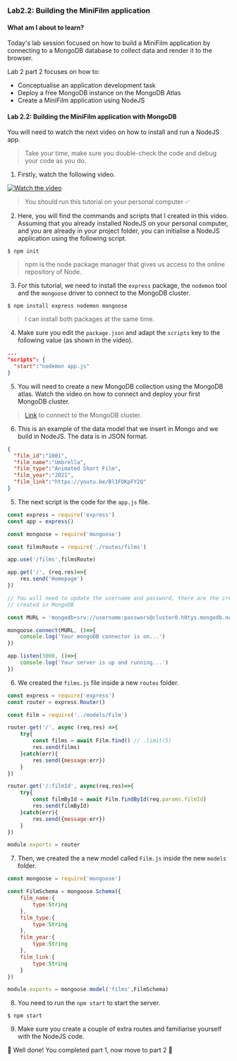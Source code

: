 ### Lab2.2: Building the MiniFilm application <img src="/Users/steliossotiriadis/Dropbox/AA-Birkbeck/A-Cloud Computing 22/Class 1/Git files/Class 2/images/minifilm.png" alt="a" style="zoom:10%;" />

#### What am I about to learn?

Today's lab session focused on how to build a MiniFilm application by connecting to a MongoDB database to collect data and render it to the browser.

Lab 2 part 2 focuses on how to:

* Conceptualise an application development task
* Deploy a free MongoDB instance on the MongoDB Atlas
* Create a MiniFilm application using NodeJS

#### Lab 2.2: Building the MiniFilm application with MongoDB

You will need to watch the next video on how to install and run a NodeJS app.

> Take your time, make sure you double-check the code and debug your code as you do.

1. Firstly, watch the following video.

[![Watch the video](https://i.ytimg.com/vi/TriF0rcEeHs/hqdefault.jpg)](https://youtu.be/TriF0rcEeHs)

> You should run this tutorial on your personal computer :white_check_mark:

2. Here, you will find the commands and scripts that I created in this video. Assuming that you already installed NodeJS on your personal computer, and you are already in your project folder, you can initialise a NodeJS application using the following script.

```shell
$ npm init
```

> npm is the node package manager that gives us access to the online repository of Node. 

3. For this tutorial, we need to install the `express` package, the  `nodemon` tool and the `mongoose` driver to connect to the MongoDB cluster.

```shell
$ npm install express nodemon mongoose
```

> I can install both packages at the same time.

4. Make sure you edit the `package.json` and adapt the `scripts` key to the following value (as shown in the video).

```json
...
"scripts": {
  "start":"nodemon app.js"
}
```

5. You will need to create a new MongoDB collection using the MongoDB atlas. Watch the video on how to connect and deploy your first MongoDB cluster.

> [Link](https://www.mongodb.com/cloud/atlas/lp/try2?utm_source=google&utm_campaign=gs_emea_united_kingdom_search_core_brand_atlas_desktop&utm_term=mongodb%20atlas%20login&utm_medium=cpc_paid_search&utm_ad=e&utm_ad_campaign_id=12212624581&adgroup=115749705303&gclid=CjwKCAiA55mPBhBOEiwANmzoQrRYt9_LM38WefyAApthSkD3j0I_soqf9RiNSKQnr2YL9oaLhXJEEhoChb4QAvD_BwE) to connect to the MongoDB cluster.

6. This is an example of the data model that we insert in Mongo and we build in NodeJS. The data is in JSON format.

```json
{
  "film_id":"1001",
  "film_name":"Umbrella",
  "film_type":"Animated Short Film",
  "film_year":"2021",
  "film_link":"https://youtu.be/Bl1FOKpFY2Q"
}
```

5. The next script is the code for the `app.js` file.

```javascript
const express = require('express')
const app = express()

const mongoose = require('mongoose')

const filmsRoute = require('./routes/films')

app.use('/films',filmsRoute)

app.get('/', (req,res)=>{
    res.send('Homepage')
})

// You will need to update the username and password, there are the credentials that you 
// created in MongoDB

const MURL = 'mongodb+srv://username:passwors@cluster0.h0tys.mongodb.net/MiniFilms?retryWrites=true&w=majority'

mongoose.connect(MURL, ()=>{
    console.log('Your mongoDB connector is on...')
})

app.listen(3000, ()=>{
    console.log('Your server is up and running...')
})
```

6. We created the `films.js` file inside a new `routes` folder.

```javascript
const express = require('express')
const router = express.Router()

const Film = require('../models/Film')

router.get('/', async (req,res) =>{ 
    try{
        const films = await Film.find() // .limit(5)
        res.send(films)
    }catch(err){
        res.send({message:err})
    }
})

router.get('/:filmId', async(req,res)=>{
    try{
        const filmById = await Film.findById(req.params.filmId)
        res.send(filmById)
    }catch(err){
        res.send({message:err})
    }
})

module.exports = router
```

7. Then, we created the a new model called `Film.js` inside the new `models` folder.

```javascript
const mongoose = require('mongoose')

const FilmSchema = mongoose.Schema({
    film_name:{
        type:String
    },
    film_type:{
        type:String
    },
    film_year:{
        type:String
    },
    film_link:{
        type:String
    }
})

module.exports = mongoose.model('films',FilmSchema)
```

8. You need to run the `npm start` to start the server.

```shell
$ npm start
```

9. Make sure you create a couple of extra routes and familiarise yourself with the NodeJS code.

:checkered_flag: Well done! You completed part 1, now move to part 2 :clap: